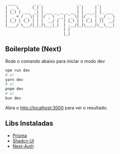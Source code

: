 ```
 ____        _ _                 _       _
|  _ \      (_) |               | |     | |
| |_) | ___  _| | ___ _ __ _ __ | | __ _| |_ ___
|  _ < / _ \| | |/ _ \ '__| '_ \| |/ _` | __/ _ \
| |_) | (_) | | |  __/ |  | |_) | | (_| | ||  __/
|____/ \___/|_|_|\___|_|  | .__/|_|\__,_|\__\___|
                          | |
                          |_|
```

## Boilerplate (Next)

Rode o comando abaixo para iniciar o modo dev

```bash
npm run dev
# or
yarn dev
# or
pnpm dev
# or
bun dev
```

Abra o [http://localhost:3000](http://localhost:3000) para ver o resultado.

## Libs Instaladas

- [Prisma](https://www.prisma.io/)
- [Shadcn UI](https://ui.shadcn.com/)
- [Next-Auth](https://next-auth.js.org/)
